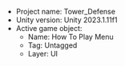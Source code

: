 <!-- UNITY CODE ASSIST INSTRUCTIONS START -->
- Project name: Tower_Defense
- Unity version: Unity 2023.1.11f1
- Active game object:
  - Name: How To Play Menu
  - Tag: Untagged
  - Layer: UI
<!-- UNITY CODE ASSIST INSTRUCTIONS END -->